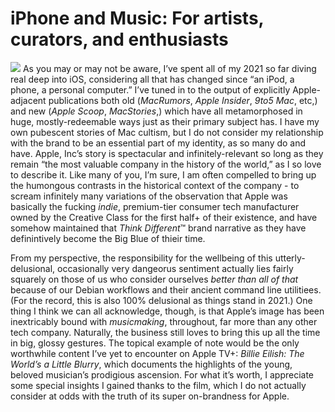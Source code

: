 # iPhone and Music: For artists, curators, and enthusiasts
![](assets/Image.png)
As you may or may not be aware, I’ve spent all of my 2021 so far diving real deep into iOS, considering all that has changed since “an iPod, a phone, a personal computer.” I’ve tuned in to the output of explicitly Apple-adjacent publications both old (*MacRumors*, *Apple Insider*, *9to5 Mac*, etc,) and new (*Apple Scoop*, *MacStories*,) which have all metamorphosed in huge, mostly-redeemable ways just as their primary subject has. I have my own pubescent stories of Mac cultism, but I do not consider my relationship with the brand to be an essential part of my identity, as so many do and have. Apple, Inc’s story is spectacular and infinitely-relevant so long as they remain “the most valuable company in the history of the world,” as I so love to describe it. Like many of you, I’m sure, I am often compelled to bring up the humongous contrasts in the historical context of the company - to scream infinitely many variations of the observation that Apple was basically the fucking *indie*, premium-tier consumer tech manufacturer owned by the Creative Class for the first half+ of their existence, and have somehow maintained that *Think Different*™ brand narrative as they have definintively become the Big Blue of thieir time.

From my perspective, the responsibility for the wellbeing of this utterly-delusional, occasionally very dangeorus sentiment actually lies fairly squarely on those of us who consider ourselves *better than all of that* because of our Debian workflows and their ancient command line utilitiees. (For the record, this is also 100% delusional as things stand in 2021.) One thing I think we can all acknowledge, though, is that Apple’s image has been inextricably bound with *musicmaking*, throughout, far more than any other tech company. Naturally, the business still loves to bring this up all the time in big, glossy gestures. The topical example of note would be the only worthwhile content I’ve yet to encounter on Apple TV+: *Billie Eilish: The World’s a Little Blurry*, which documents the highlights of the young, beloved musician’s prodigious ascension. For what it’s worth, I appreciate some special insights I gained thanks to the film, which I do not actually consider at odds with the truth of its super on-brandness for Apple.	                                                                                                                                                                                                                                                                                                                                       
